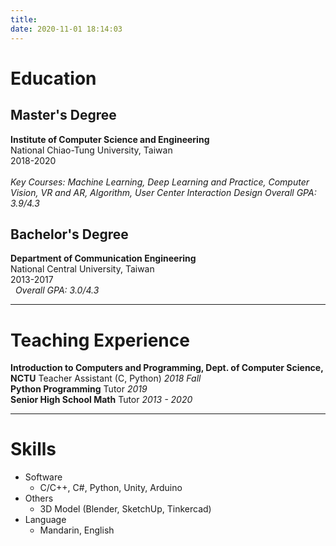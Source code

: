 ```yaml
---
title: 
date: 2020-11-01 18:14:03
---
```


# Education

## Master's Degree
**Institute of Computer Science and Engineering**  
National Chiao-Tung University, Taiwan  
2018-2020  
&nbsp;  
*Key Courses: Machine Learning, Deep Learning and Practice, Computer Vision, VR and AR, Algorithm, User Center Interaction Design*
*Overall GPA: 3.9/4.3*

## Bachelor's Degree
**Department of Communication Engineering**  
National Central University, Taiwan  
2013-2017  
&nbsp;
*Overall GPA: 3.0/4.3*


---


# Teaching Experience
**Introduction to Computers and Programming, Dept. of Computer Science, NCTU**
Teacher Assistant (C, Python)
_2018 Fall_<br>
**Python Programming**
Tutor
_2019_<br>
**Senior High School Math**
Tutor
_2013 - 2020_


---


# Skills
* Software
    * C/C++, C#, Python, Unity, Arduino
* Others
    * 3D Model (Blender, SketchUp, Tinkercad)
* Language
    * Mandarin, English